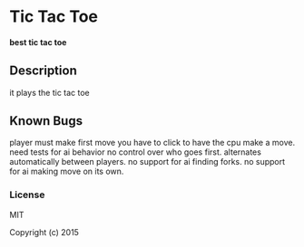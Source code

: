 # Tic Tac Toe

#### best tic tac toe

## Description

it plays the tic tac toe

## Known Bugs

player must make first move
you have to click to have the cpu make a move.
need tests for ai behavior
no control over who goes first.
alternates automatically between players.
no support for ai finding forks.
no support for ai making move on its own.


### License

MIT

Copyright (c) 2015
